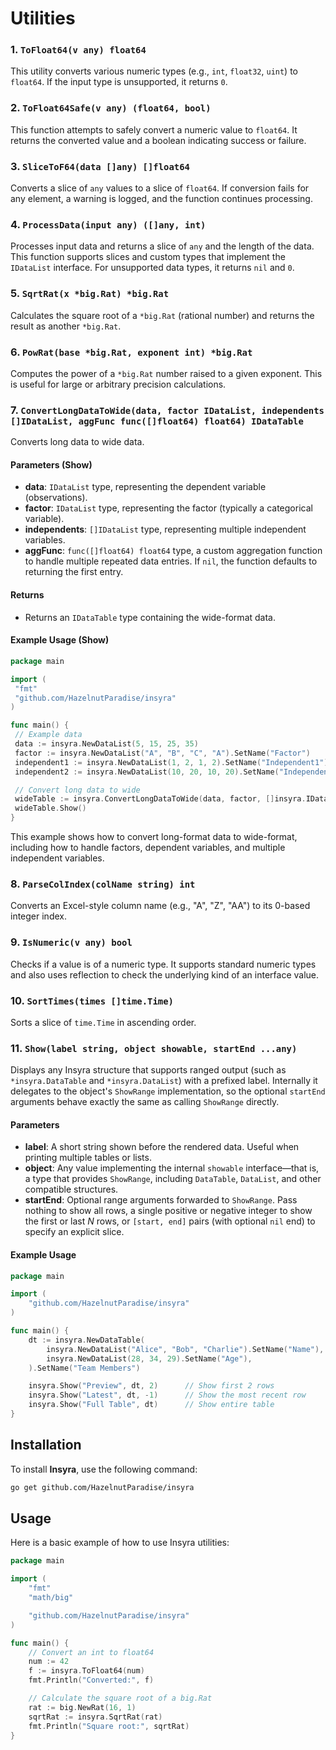 # Utilities

### 1. `ToFloat64(v any) float64`

This utility converts various numeric types (e.g., `int`, `float32`, `uint`) to `float64`. If the input type is unsupported, it returns `0`.

### 2. `ToFloat64Safe(v any) (float64, bool)`

This function attempts to safely convert a numeric value to `float64`. It returns the converted value and a boolean indicating success or failure.

### 3. `SliceToF64(data []any) []float64`

Converts a slice of `any` values to a slice of `float64`. If conversion fails for any element, a warning is logged, and the function continues processing.

### 4. `ProcessData(input any) ([]any, int)`

Processes input data and returns a slice of `any` and the length of the data. This function supports slices and custom types that implement the `IDataList` interface. For unsupported data types, it returns `nil` and `0`.

### 5. `SqrtRat(x *big.Rat) *big.Rat`

Calculates the square root of a `*big.Rat` (rational number) and returns the result as another `*big.Rat`.

### 6. `PowRat(base *big.Rat, exponent int) *big.Rat`

Computes the power of a `*big.Rat` number raised to a given exponent. This is useful for large or arbitrary precision calculations.

### 7. `ConvertLongDataToWide(data, factor IDataList, independents []IDataList, aggFunc func([]float64) float64) IDataTable`

Converts long data to wide data.

#### Parameters (Show)

- **data**: `IDataList` type, representing the dependent variable (observations).
- **factor**: `IDataList` type, representing the factor (typically a categorical variable).
- **independents**: `[]IDataList` type, representing multiple independent variables.
- **aggFunc**: `func([]float64) float64` type, a custom aggregation function to handle multiple repeated data entries. If `nil`, the function defaults to returning the first entry.

#### Returns

- Returns an `IDataTable` type containing the wide-format data.

#### Example Usage (Show)

```go
package main

import (
 "fmt"
 "github.com/HazelnutParadise/insyra"
)

func main() {
 // Example data
 data := insyra.NewDataList(5, 15, 25, 35)
 factor := insyra.NewDataList("A", "B", "C", "A").SetName("Factor")
 independent1 := insyra.NewDataList(1, 2, 1, 2).SetName("Independent1")
 independent2 := insyra.NewDataList(10, 20, 10, 20).SetName("Independent2")

 // Convert long data to wide
 wideTable := insyra.ConvertLongDataToWide(data, factor, []insyra.IDataList{independent1, independent2}, nil)
 wideTable.Show()
}
```

This example shows how to convert long-format data to wide-format, including how to handle factors, dependent variables, and multiple independent variables.

### 8. `ParseColIndex(colName string) int`

Converts an Excel-style column name (e.g., "A", "Z", "AA") to its 0-based integer index.

### 9. `IsNumeric(v any) bool`

Checks if a value is of a numeric type. It supports standard numeric types and also uses reflection to check the underlying kind of an interface value.

### 10. `SortTimes(times []time.Time)`

Sorts a slice of `time.Time` in ascending order.

### 11. `Show(label string, object showable, startEnd ...any)`

Displays any Insyra structure that supports ranged output (such as `*insyra.DataTable` and `*insyra.DataList`) with a prefixed label. Internally it delegates to the object's `ShowRange` implementation, so the optional `startEnd` arguments behave exactly the same as calling `ShowRange` directly.

#### Parameters

- **label**: A short string shown before the rendered data. Useful when printing multiple tables or lists.
- **object**: Any value implementing the internal `showable` interface—that is, a type that provides `ShowRange`, including `DataTable`, `DataList`, and other compatible structures.
- **startEnd**: Optional range arguments forwarded to `ShowRange`. Pass nothing to show all rows, a single positive or negative integer to show the first or last _N_ rows, or `[start, end]` pairs (with optional `nil` end) to specify an explicit slice.

#### Example Usage

```go
package main

import (
    "github.com/HazelnutParadise/insyra"
)

func main() {
    dt := insyra.NewDataTable(
        insyra.NewDataList("Alice", "Bob", "Charlie").SetName("Name"),
        insyra.NewDataList(28, 34, 29).SetName("Age"),
    ).SetName("Team Members")

    insyra.Show("Preview", dt, 2)      // Show first 2 rows
    insyra.Show("Latest", dt, -1)      // Show the most recent row
    insyra.Show("Full Table", dt)      // Show entire table
}
```

## Installation

To install **Insyra**, use the following command:

```bash
go get github.com/HazelnutParadise/insyra
```

## Usage

Here is a basic example of how to use Insyra utilities:

```go
package main

import (
    "fmt"
    "math/big"

    "github.com/HazelnutParadise/insyra"
)

func main() {
    // Convert an int to float64
    num := 42
    f := insyra.ToFloat64(num)
    fmt.Println("Converted:", f)

    // Calculate the square root of a big.Rat
    rat := big.NewRat(16, 1)
    sqrtRat := insyra.SqrtRat(rat)
    fmt.Println("Square root:", sqrtRat)
}
```
